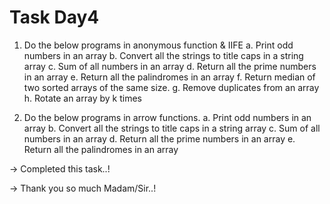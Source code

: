 # Task Day4

1. Do the below programs in anonymous function & IIFE
	a. Print odd numbers in an array
	b. Convert all the strings to title caps in a string array
	c. Sum of all numbers in an array
	d. Return all the prime numbers in an array
	e. Return all the palindromes in an array
	f. Return median of two sorted arrays of the same size.
	g. Remove duplicates from an array
	h. Rotate an array by k times

2. Do the below programs in arrow functions.
	a. Print odd numbers in an array
	b. Convert all the strings to title caps in a string array
	c. Sum of all numbers in an array
	d. Return all the prime numbers in an array
	e. Return all the palindromes in an array

-> Completed this task..!

->  Thank you so much Madam/Sir..!